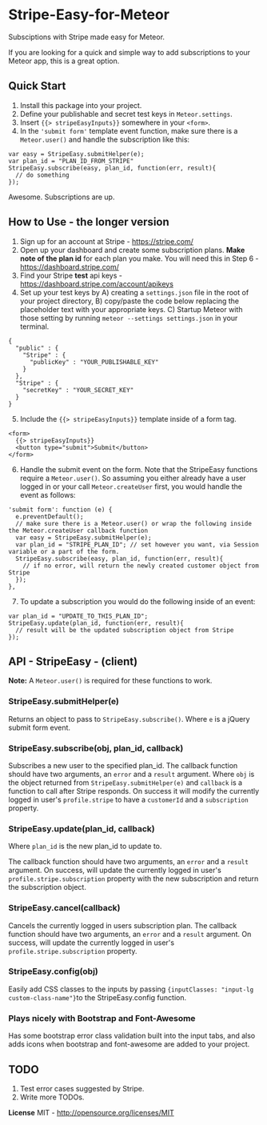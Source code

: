 Stripe-Easy-for-Meteor
======================

Subsciptions with Stripe made easy for Meteor.

If you are looking for a quick and simple way to add subscriptions to your Meteor app, this is a great option.

## Quick Start

1. Install this package into your project.
2. Define your publishable and secret test keys in `Meteor.settings`.
3. Insert `{{> stripeEasyInputs}}` somewhere in your `<form>`.
4. In the `'submit form'` template event function, make sure there is a `Meteor.user()` and handle the subscription like this:
```
var easy = StripeEasy.submitHelper(e);
var plan_id = "PLAN_ID_FROM_STRIPE"
StripeEasy.subscribe(easy, plan_id, function(err, result){
  // do something
});
```

Awesome. Subscriptions are up.


## How to Use - the longer version

1. Sign up for an account at Stripe - https://stripe.com/
2. Open up your dashboard and create some subscription plans. **Make note of the plan id** for each plan you make. You will need this in Step 6 - https://dashboard.stripe.com/
3. Find your Stripe **test** api keys - https://dashboard.stripe.com/account/apikeys 
4. Set up your test keys by A) creating a `settings.json` file in the root of your project directory, B) copy/paste the code below replacing the placeholder text with your appropriate keys. C) Startup Meteor with those setting by running `meteor --settings settings.json` in your terminal.
```
{
  "public" : {
    "Stripe" : {
      "publicKey" : "YOUR_PUBLISHABLE_KEY"
    }
  },
  "Stripe" : {
    "secretKey" : "YOUR_SECRET_KEY"
  }
}
```
5. Include the `{{> stripeEasyInputs}}` template inside of a form tag.
```
<form>
  {{> stripeEasyInputs}}
  <button type="submit">Submit</button>
</form>
```
6. Handle the submit event on the form. Note that the StripeEasy functions require a `Meteor.user()`. So assuming you either already have a user logged in or your call `Meteor.createUser` first, you would handle the event as follows:
```
'submit form': function (e) {
  e.preventDefault();
  // make sure there is a Meteor.user() or wrap the following inside the Meteor.createUser callback function
  var easy = StripeEasy.submitHelper(e);
  var plan_id = "STRIPE_PLAN_ID"; // set however you want, via Session variable or a part of the form.
  StripeEasy.subscribe(easy, plan_id, function(err, result){
    // if no error, will return the newly created customer object from Stripe
  });
},
```
7. To update a subscription you would do the following inside of an event:
```
var plan_id = "UPDATE_TO_THIS_PLAN_ID";
StripeEasy.update(plan_id, function(err, result){
  // result will be the updated subscription object from Stripe
});
```

## API - StripeEasy - (client)

**Note:** A `Meteor.user()` is required for these functions to work.

### StripeEasy.submitHelper(e)

Returns an object to pass to `StripeEasy.subscribe()`. Where `e` is a jQuery submit form event. 

### StripeEasy.subscribe(obj, plan_id, callback)

Subscribes a new user to the specified plan_id. The callback function should have two arguments, an `error` and a `result` argument. Where `obj` is the object returned from `StripeEasy.submitHelper(e)` and `callback` is a function to call after Stripe responds. On success it will modify the currently logged in user's `profile.stripe` to have a `customerId` and a `subscription` property.

### StripeEasy.update(plan_id, callback)

Where `plan_id` is the new plan_id to update to.

The callback function should have two arguments, an `error` and a `result` argument. On success, will update the currently logged in user's `profile.stripe.subscription` property with the new subscription and return the subscription object.

### StripeEasy.cancel(callback)

Cancels the currently logged in users subscription plan. The callback function should have two arguments, an `error` and a `result` argument. On success, will update the currently logged in user's `profile.stripe.subscription` property.

### StripeEasy.config(obj)

Easily add CSS classes to the inputs by passing `{inputClasses: "input-lg custom-class-name"}`to the StripeEasy.config function.

### Plays nicely with Bootstrap and Font-Awesome

Has some bootstrap error class validation built into the input tabs, and also adds icons when bootstrap and font-awesome are added to your project.

## TODO

1. Test error cases suggested by Stripe.
2. Write more TODOs.

**License**
MIT - http://opensource.org/licenses/MIT
